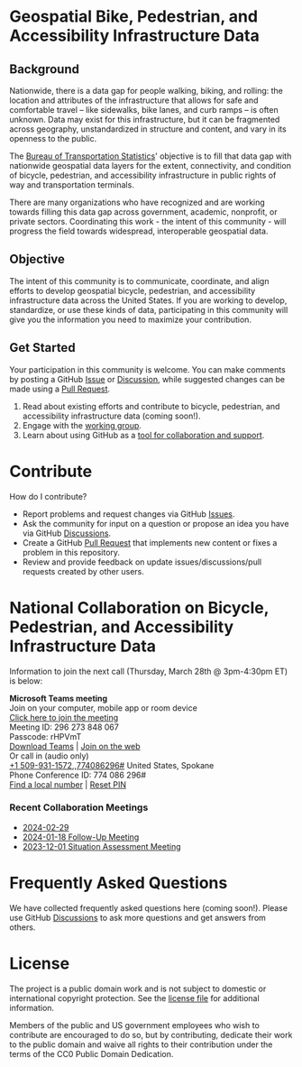 # Geospatial Bike, Pedestrian, and Accessibility Infrastructure Data

## Background
Nationwide, there is a data gap for people walking, biking, and rolling: the location and attributes of the infrastructure that allows for safe and comfortable travel – like sidewalks, bike lanes, and curb ramps – is often unknown. Data may exist for this infrastructure, but it can be fragmented across geography, unstandardized in structure and content, and vary in its openness to the public. 

The [Bureau of Transportation Statistics](https://www.bts.gov/)' objective is to fill that data gap with nationwide geospatial data layers for the extent, connectivity, and condition of bicycle, pedestrian, and accessibility infrastructure in public rights of way and transportation terminals.

There are many organizations who have recognized and are working towards filling this data gap across government, academic, nonprofit, or private sectors. Coordinating this work - the intent of this community - will progress the field towards widespread, interoperable geospatial data.

## Objective
The intent of this community is to communicate, coordinate, and align efforts to develop geospatial bicycle, pedestrian, and accessibility infrastructure data across the United States. If you are working to develop, standardize, or use these kinds of data, participating in this community will give you the information you need to maximize your contribution.

## Get Started
Your participation in this community is welcome. You can make comments by posting a GitHub [Issue](https://github.com/dotbts/BPA/issues) or [Discussion](https://github.com/dotbts/BPA/discussions), while suggested changes can be made using a [Pull Request](https://github.com/dotbts/BPA/pulls).

1. Read about existing efforts and contribute to bicycle, pedestrian, and accessibility infrastructure data (coming soon!).
2. Engage with the [working group](#working-group).
3. Learn about using GitHub as a [tool for collaboration and support](#contribute).

# Contribute

How do I contribute?

- Report problems and request changes via GitHub [Issues](https://github.com/dotbts/BPA/issues).
- Ask the community for input on a question or propose an idea you have via GitHub [Discussions](https://github.com/dotbts/BPA/discussions).
- Create a GitHub [Pull Request](https://github.com/dotbts/BPA/pulls) that implements new content or fixes a problem in this repository.
- Review and provide feedback on update issues/discussions/pull requests created by other users.

# National Collaboration on Bicycle, Pedestrian, and Accessibility Infrastructure Data

Information to join the next call (Thursday, March 28th @ 3pm-4:30pm ET) is below:

__Microsoft Teams meeting__  
Join on your computer, mobile app or room device  
[Click here to join the meeting](https://teams.microsoft.com/l/meetup-join/19%3ameeting_ZjE2Zjc5N2QtZDZiOC00N2VhLWI5MmYtNjJhYzgwZTVhYzI1%40thread.v2/0?context=%7b%22Tid%22%3a%22c4cd245b-44f0-4395-a1aa-3848d258f78b%22%2c%22Oid%22%3a%22ab52f690-7a57-457d-8a25-2f7025a81547%22%7d)  
Meeting ID: 296 273 848 067  
Passcode: rHPVmT  
[Download Teams](https://www.microsoft.com/en-us/microsoft-teams/download-app) | [Join on the web](https://www.microsoft.com/microsoft-teams/join-a-meeting)  
Or call in (audio only)  
[+1 509-931-1572,,774086296#](tel:+15099311572,,774086296# )   United States, Spokane  
Phone Conference ID: 774 086 296#  
[Find a local number](https://dialin.teams.microsoft.com/989331a8-d3e3-40a4-b706-8cf41671b2d3?id=774086296) | [Reset PIN](https://dialin.teams.microsoft.com/usp/pstnconferencing) 


### Recent Collaboration Meetings
- [2024-02-29](https://github.com/dotbts/BPA/wiki/2024-02-29)
- [2024-01-18 Follow-Up Meeting](https://github.com/dotbts/BPA/wiki/2024-01-18-Follow%E2%80%90Up-Meeting)
- [2023-12-01 Situation Assessment Meeting](https://github.com/dotbts/BPA/wiki/2023-12-01-Situation-Assessment-Meeting)

# Frequently Asked Questions
We have collected frequently asked questions here (coming soon!). Please use GitHub [Discussions](https://github.com/dotbts/BPA/discussions) to ask more questions and get answers from others.


# License
The project is a public domain work and is not subject to domestic or international copyright protection. See the [license file](./LICENSE.md) for additional information.

Members of the public and US government employees who wish to contribute are encouraged to do so, but by contributing, dedicate their work to the public domain and waive all rights to their contribution under the terms of the CC0 Public Domain Dedication.
